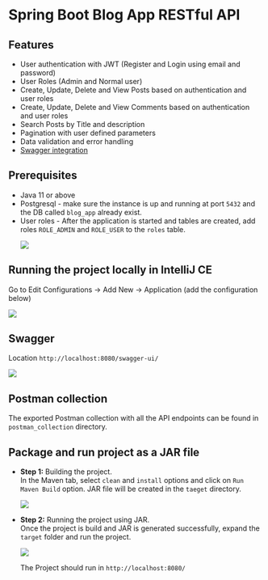 # Spring Boot Blog App RESTful API

## Features
- User authentication with JWT (Register and Login using email and password)
- User Roles (Admin and Normal user)
- Create, Update, Delete and View Posts based on authentication and user roles
- Create, Update, Delete and View Comments based on authentication and user roles
- Search Posts by Title and description
- Pagination with user defined parameters
- Data validation and error handling
- [Swagger integration](#swagger)


## Prerequisites
- Java 11 or above
- Postgresql - make sure the instance is up and running at port `5432` and the DB called `blog_app` already exist.
- User roles - After the application is started and tables are created, add roles `ROLE_ADMIN` and `ROLE_USER` to the `roles` table.
  <p><img src="https://i.imgur.com/lyLdaZe.png"></img></p>


## Running the project locally in IntelliJ CE
Go to Edit Configurations → Add New → Application (add the configuration below)
<p><img src="https://i.imgur.com/xHTvDli.png"></img></p>


## Swagger
Location `http://localhost:8080/swagger-ui/`
<p><img src="https://i.imgur.com/RHJAhkK.png"></img></p>

## Postman collection
The exported Postman collection with all the API endpoints can be found in `postman_collection` directory.

## Package and run project as a JAR file

+ **Step 1:** Building the project.<br />
  In the Maven tab, select `clean` and `install` options and click on `Run Maven Build` option. JAR file will be created in the `taeget` directory. 
  <p><img src="https://i.imgur.com/QMRkFui.png"></img></p>
  
+ **Step 2:** Running the project using JAR.<br />
  Once the project is build and JAR is generated successfully, expand the `target` folder and run the project.
  <p><img src="https://i.imgur.com/PyXb580.png"></img></p>
  

  The Project should run in `http://localhost:8080/`

